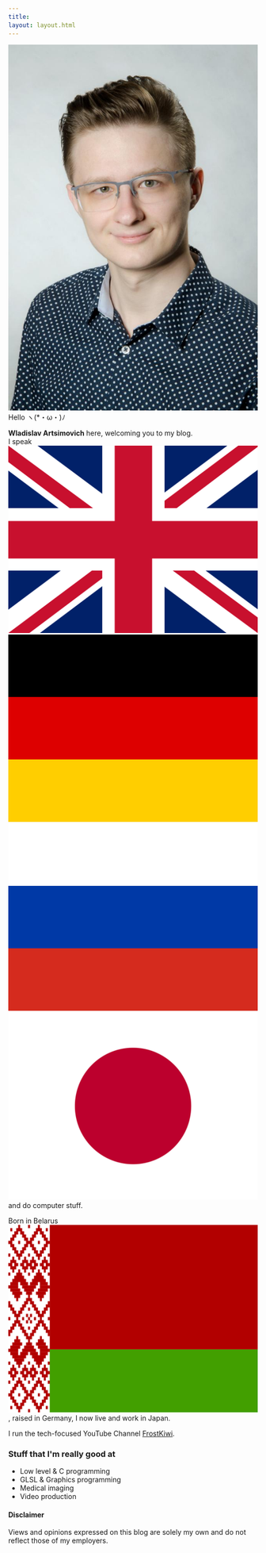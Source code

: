 ```yaml
---
title:
layout: layout.html
---
```

<img class="profile" src="/assets/profile.jpg">
Hello ヽ(*・ω・)ﾉ 

**Wladislav Artsimovich** here, welcoming you to my blog.\
I speak <img class="flag" src="/assets/icons/gb.svg"> <img class="flag" src="/assets/icons/de.svg"> <img class="flag" src="/assets/icons/ru.svg"> <img class="flag" src="/assets/icons/jp.svg"> and do computer stuff.

Born in Belarus <img class="flag" src="/assets/icons/by.svg">, raised in Germany, I now live and work in Japan.

I run the tech-focused YouTube Channel [FrostKiwi](https://www.youtube.com/@FrostKiwi).

### Stuff that I'm really good at
* Low level & C programming
* GLSL & Graphics programming
* Medical imaging
* Video production


#### Disclaimer
Views and opinions expressed on this blog are solely my own and do not reflect those of my employers.